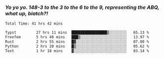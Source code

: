 ### ***Yo yo yo. 148-3 to the 3 to the 6 to the 9, representing the ABQ, what up, biatch?!***

<!--START_SECTION:waka-->

```txt
Total Time: 41 hrs 42 mins

Typst         27 hrs 11 mins  ████████████████▒░░░░░░░░   65.13 %
Freefem       5 hrs 49 mins   ███▒░░░░░░░░░░░░░░░░░░░░░   13.97 %
Rust          2 hrs 55 mins   █▓░░░░░░░░░░░░░░░░░░░░░░░   07.00 %
Python        2 hrs 20 mins   █▒░░░░░░░░░░░░░░░░░░░░░░░   05.62 %
Text          1 hr 18 mins    ▓░░░░░░░░░░░░░░░░░░░░░░░░   03.14 %
```

<!--END_SECTION:waka-->

<!--
**AJMC2002/AJMC2002** is a ✨ _special_ ✨ repository because its `README.md` (this file) appears on your GitHub profile.

Here are some ideas to get you started:

- 🔭 I’m currently working on ...
- 🌱 I’m currently learning ...
- 👯 I’m looking to collaborate on ...
- 🤔 I’m looking for help with ...
- 💬 Ask me about ...
- 📫 How to reach me: ...
- 😄 Pronouns: ...
- ⚡ Fun fact: ...
-->
